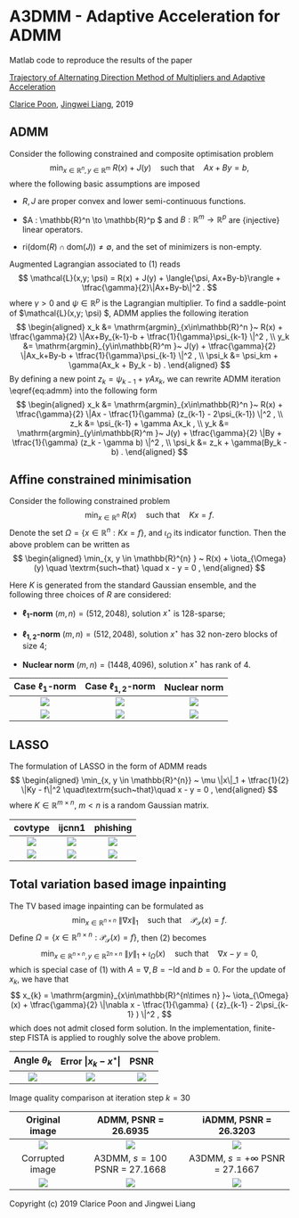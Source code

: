# A3DMM - Adaptive Acceleration for ADMM
Matlab code to reproduce the results of the paper

[Trajectory of Alternating Direction Method of Multipliers and Adaptive Acceleration](https://jliang993.github.io/assets/files/conference/nips19.pdf)

[Clarice Poon](https://cmhsp2.github.io/), [Jingwei Liang](https://jliang993.github.io/), 2019


## ADMM

Consider the following constrained and composite optimisation problem
$$
\min_{x \in \mathbb{R}^n , y\in \mathbb{R}^m } ~ R(x) + J(y)  \quad
\textrm{such~that} \quad Ax + By = b  ,
$$
where the following basic assumptions are imposed
* $R, J$ are proper convex and lower semi-continuous functions.

* $A : \mathbb{R}^n \to \mathbb{R}^p $ and $B : \mathbb{R}^m \to \mathbb{R}^p$ are {injective} linear operators.

* $\mathrm{ri} ( \mathrm{dom}(R) \cap \mathrm{dom}(J) ) \neq \emptyset$, and the set of minimizers is non-empty.

Augmented Lagrangian associated to (1) reads 
$$ 
\mathcal{L}(x,y; \psi) = R(x) + J(y) + \langle{\psi, Ax+By-b}\rangle + \tfrac{\gamma}{2}\|Ax+By-b\|^2 . 
$$
where $\gamma>0$ and $\psi \in \mathbb{R}^p$ is the Lagrangian multiplier. To find a saddle-point of $\mathcal{L}(x,y; \psi) $, ADMM applies the following iteration
$$
\begin{aligned}
x_k &= \mathrm{argmin}_{x\in\mathbb{R}^n }~ R(x) + \tfrac{\gamma}{2} \|Ax+By_{k-1}-b + \tfrac{1}{\gamma}\psi_{k-1} \|^2 , \\
y_k &= \mathrm{argmin}_{y\in\mathbb{R}^m }~ J(y) + \tfrac{\gamma}{2} \|Ax_k+By-b + \tfrac{1}{\gamma}\psi_{k-1} \|^2 , \\
\psi_k &= \psi_km + \gamma(Ax_k + By_k - b)  .
\end{aligned}
$$
By defining a new point $z_k = \psi_{k-1} + \gamma Ax_k$, we can rewrite ADMM iteration \eqref{eq:admm} into the following form
$$
\begin{aligned}
x_k &= \mathrm{argmin}_{x\in\mathbb{R}^n }~ R(x) + \tfrac{\gamma}{2} \|Ax - \tfrac{1}{\gamma} (z_{k-1} - 2\psi_{k-1}) \|^2 , \\
z_k &= \psi_{k-1} + \gamma Ax_k   ,   \\
y_k &= \mathrm{argmin}_{y\in\mathbb{R}^m }~ J(y) + \tfrac{\gamma}{2} \|By + \tfrac{1}{\gamma} (z_k - \gamma b) \|^2 , \\
\psi_k &= z_k + \gamma(By_k - b)  .
\end{aligned}
$$

## Affine constrained minimisation

Consider the following constrained problem
$$
\min_{x \in \mathbb{R}^{n} } ~ R(x)    \quad
\textrm{such~that} \quad Kx = f  .
$$
Denote the set $\Omega = \{ x \in \mathbb{R}^{n} : K x = f \}$, and $\iota_{\Omega}$ its indicator function. Then the above problem can be written as
$$
\begin{aligned}
\min_{x, y \in \mathbb{R}^{n} } ~ R(x) + \iota_{\Omega}(y)  \quad
\textrm{such~that} \quad x - y = 0  ,
\end{aligned}
$$


Here $K$ is generated from the standard Gaussian ensemble, and the following three choices of $R$ are considered:
* **$\ell_{1}$-norm** $(m, n)=(512, 2048)$, solution $x^\star$ is $128$-sparse;

* **$\ell_{1,2}$-norm** $(m, n)=(512, 2048)$, solution $x^\star$ has $32$ non-zero blocks of size $4$;

* **Nuclear norm** $(m, n)=(1448, 4096)$, solution $x^\star$ has rank of $4$.


| Case $\ell_1$-norm  | Case $\ell_{1,2}$-norm  | Nuclear norm  |
|:-:|:-:|:-:|
| ![ ](codes/results/admm-bp-thetak-l1-bp-1.png)  | ![ ](codes/results/admm-bp-thetak-l12-bp-1.png)  | ![ ](codes/results/admm-bp-thetak-lnuclear-bp-1.png)  |
| ![ ](codes/results/admm-bp-dk-l1-bp-1.png)  | ![ ](codes/results/admm-bp-dk-l12-bp-1.png)  | ![ ](codes/results/admm-bp-dk-lnuclear-bp-1.png)  |
  


## LASSO 

The formulation of LASSO in the form of ADMM reads
$$
\begin{aligned}
\min_{x, y \in \mathbb{R}^{n}} ~ \mu \|x\|_1 + \tfrac{1}{2} \|Ky - f\|^2 \quad\textrm{such~that}\quad x - y = 0  ,
\end{aligned} 
$$
where $K \in \mathbb{R}^{m\times n} ,~ m < n$ is a random Gaussian matrix. 

| covtype  | ijcnn1  | phishing  |
|:-:|:-:|:-:|
| ![ ](codes/results/admm-lasso-covtype-tk-1.png)  | ![ ](codes/results/admm-lasso-ijcnn1-tk-1.png)  | ![ ](codes/results/admm-lasso-phishing-tk-1.png) |
| ![ ](codes/results/admm-lasso-covtype-1.png)  | ![ ](codes/results/admm-lasso-ijcnn1-1.png)  | ![ ](codes/results/admm-lasso-phishing-1.png)  |




## Total variation based image inpainting

The TV based image inpainting can be formulated as
$$
\min_{x\in\mathbb{R}^{n\times n}} ~ \|\nabla x\|_{1} \quad \textrm{such~that} \quad \mathcal{P}_{\mathcal{S}}(x) = f  .
$$
Define $\Omega = \{x \in \mathbb{R}^{n\times n} : \mathcal{P}_{\mathcal{S}}(x) = f \}$, then (2) becomes
$$
\min_{x\in\mathbb{R}^{n\times n}, y\in\mathbb{R}^{2n\times n}} ~ \|y\|_{1} + \iota_{\Omega}(x)  \quad \textrm{such~that} \quad \nabla x - y = 0  ,
$$
which is special case of (1) with $A=\nabla, B=-\mathrm{Id}$ and $b=0$. For the update of $x_k$, we have that
$$
x_{k} = \mathrm{argmin}_{x\in\mathbb{R}^{n\times n} }~ \iota_{\Omega}(x) + \tfrac{\gamma}{2} \|\nabla x - \tfrac{1}{\gamma} ( {z}_{k-1} - 2\psi_{k-1} ) \|^2  ,
$$
which does not admit closed form solution. In the implementation, finite-step FISTA is applied to roughly solve the above problem. 


|  Angle $\theta_k$    |   Error $\|x_k-x^\star\|$  |   PSNR   |       
|:-:|:-:|:-:|
| ![ ](codes/results/admm-inp-thetak-cameraman-1.png)  | ![ ](codes/results/admm-inp-dk-cameraman-1.png) | ![ ](codes/results/admm-inp-psnr-cameraman-1.png)  |



Image quality comparison at iteration step $k=30$

|  Original image    |   ADMM, PSNR = 26.6935  |   iADMM, PSNR = 26.3203  |        
|:-:|:-:|:-:|
|![ ](codes/results/cameraman-original-img-1.png)  | ![ ](codes/results/step-30-ADMM-1.png) | ![ ](codes/results/step-30-iADMM-1.png)  |
|  Corrupted image    |   A3DMM, $s=100$ PSNR = 27.1668  |   A3DMM, $s=+\infty$ PSNR = 27.1667   |
| ![ ](codes/results/cameraman-corrupted-img-1.png)  | ![ ](codes/results/step-30-sADMM-1.png) | ![ ](codes/results/step-30-infADMM-1.png)  |


Copyright (c) 2019 Clarice Poon and Jingwei Liang